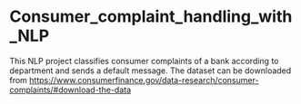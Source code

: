 # Consumer_complaint_handling_with_NLP
This NLP project classifies consumer complaints of a bank according to department and sends a default message.
The dataset can be downloaded from https://www.consumerfinance.gov/data-research/consumer-complaints/#download-the-data
